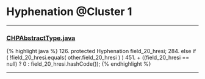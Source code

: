 # Hyphenation @Cluster 1

***

### [CHPAbstractType.java](https://searchcode.com/codesearch/view/97384327/)
{% highlight java %}
126. protected Hyphenation field_20_hresi;
284.     else if ( !field_20_hresi.equals( other.field_20_hresi ) )
451.             + ((field_20_hresi == null) ? 0 : field_20_hresi.hashCode());
{% endhighlight %}

***

